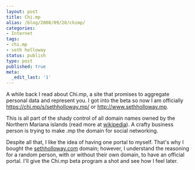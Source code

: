 ```yaml
---
layout: post
title: Chi.mp
alias: /blog/2008/09/28/chimp/
categories:
- Internet
tags:
- chi.mp
- seth holloway
status: publish
type: post
published: true
meta:
  _edit_last: '1'
---
```

A while back I read about Chi.mp, a site that promises to aggregate personal data and represent you. I got into the beta so now I am officially <a title="sethholloway.mp" href="https://chi.mp/s/sethholloway.mp/" target="_blank">https://chi.mp/s/sethholloway.mp/</a> or <a title="Seth Holloway on Chimp" href="http://www.sethholloway.mp" target="_blank">http://www.sethholloway.mp</a>.

This is all part of the shady control of all domain names owned by the Northern Mariana islands (read more at <a title="Wikipedia .mp Domain" href="http://en.wikipedia.org/wiki/.mp" target="_blank">wikipedia</a>). A crafty business person is trying to make .mp the domain for social networking.

Despite all that, I like the idea of having one portal to myself. That's why I bought the <a title="seth holloway" href="http://www.sethholloway.com" target="_blank">sethholloway.com</a> domain; however, I understand the reasoning for a random person, with or without their own domain, to have an official portal. I'll give the Chi.mp beta program a shot and see how I feel later.
